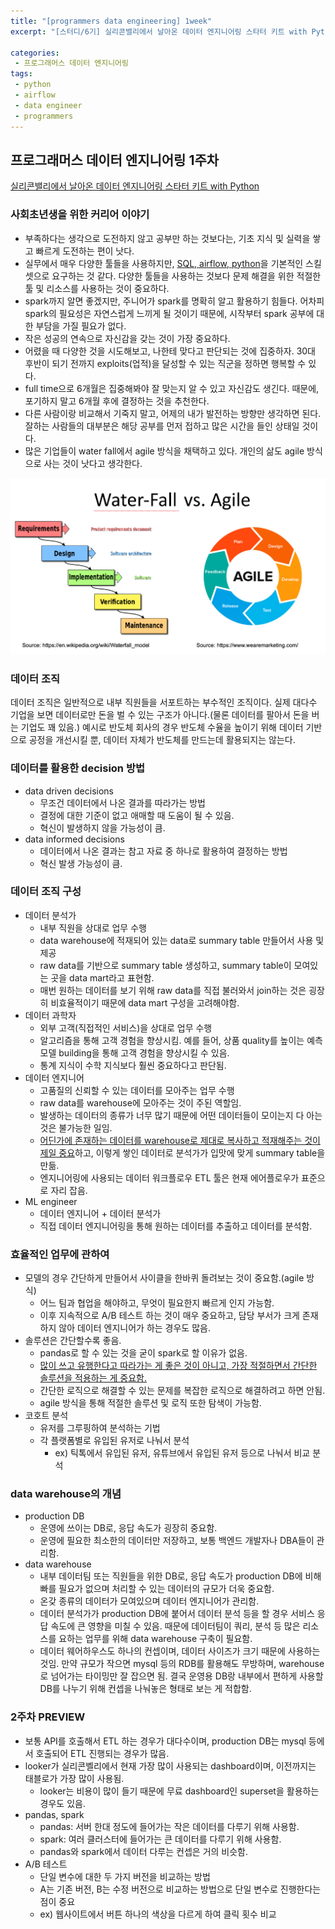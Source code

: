 ```yaml
---
title: "[programmers data engineering] 1week"
excerpt: "[스터디/6기] 실리콘밸리에서 날아온 데이터 엔지니어링 스타터 키트 with Python"

categories:
 - 프로그래머스 데이터 엔지니어링
tags:
 - python
 - airflow
 - data engineer
 - programmers
---
```


## 프로그래머스 데이터 엔지니어링 1주차

[실리콘밸리에서 날아온 데이터 엔지니어링 스타터 키트 with Python](https://programmers.co.kr/learn/courses/12916)

### 사회초년생을 위한 커리어 이야기
- 부족하다는 생각으로 도전하지 않고 공부만 하는 것보다는, 기초 지식 및 실력을 쌓고 빠르게 도전하는 편이 낫다.
- 실무에서 매우 다양한 툴들을 사용하지만, <u>SQL, airflow, python</u>을 기본적인 스킬셋으로 요구하는 것 같다. 다양한 툴들을 사용하는 것보다 문제 해결을 위한 적절한 툴 및 리소스를 사용하는 것이 중요하다.
- spark까지 알면 좋겠지만, 주니어가 spark를 명확히 알고 활용하기 힘들다. 어차피 spark의 필요성은 자연스럽게 느끼게 될 것이기 때문에, 시작부터 spark 공부에 대한 부담을 가질 필요가 없다.  
- 작은 성공의 연속으로 자신감을 갖는 것이 가장 중요하다.
- 어렸을 때 다양한 것을 시도해보고, 나한테 맞다고 판단되는 것에 집중하자. 30대 후반이 되기 전까지 exploits(업적)을 달성할 수 있는 직군을 정하면 행복할 수 있다.
- full time으로 6개월은 집중해봐야 잘 맞는지 알 수 있고 자신감도 생긴다. 때문에, 포기하지 말고 6개월 후에 결정하는 것을 추천한다.
- 다른 사람이랑 비교해서 기죽지 말고, 어제의 내가 발전하는 방향만 생각하면 된다. 잘하는 사람들의 대부분은 해당 공부를 먼저 접하고 많은 시간을 들인 상태일 것이다.
- 많은 기업들이 water fall에서 agile 방식을 채택하고 있다. 개인의 삶도 agile 방식으로 사는 것이 낫다고 생각한다.

![waterfall vs agile](/assets/de2/waterfall_agile.png)

### 데이터 조직
데이터 조직은 일반적으로 내부 직원들을 서포트하는 부수적인 조직이다. 실제 대다수 기업을 보면 데이터로만 돈을 벌 수 있는 구조가 아니다.(물론 데이터를 팔아서 돈을 버는 기업도 꽤 있음.) 예시로 반도체 회사의 경우 반도체 수율을 높이기 위해 데이터 기반으로 공정을 개선시킬 뿐, 데이터 자체가 반도체를 만드는데 활용되지는 않는다.

### 데이터를 활용한 decision 방법
- data driven decisions
  - 무조건 데이터에서 나온 결과를 따라가는 방법
  - 결정에 대한 기준이 없고 애매할 때 도움이 될 수 있음.
  - 혁신이 발생하지 않을 가능성이 큼.
- data informed decisions
  - 데이터에서 나온 결과는 참고 자료 중 하나로 활용하여 결정하는 방법
  - 혁신 발생 가능성이 큼.

### 데이터 조직 구성
- 데이터 분석가
  - 내부 직원을 상대로 업무 수행
  - data warehouse에 적재되어 있는 data로 summary table 만들어서 사용 및 제공
  - raw data를 기반으로 summary table 생성하고, summary table이 모여있는 곳을 data mart라고 표현함.
  - 매번 원하는 데이터를 보기 위해 raw data를 직접 불러와서 join하는 것은 굉장히 비효율적이기 때문에 data mart 구성을 고려해야함.
- 데이터 과학자
  - 외부 고객(직접적인 서비스)을 상대로 업무 수행
  - 알고리즘을 통해 고객 경험을 향상시킴. 예를 들어, 상품 quality를 높이는 예측 모델 building을 통해 고객 경험을 향상시킬 수 있음.
  - 통계 지식이 수학 지식보다 훨씬 중요하다고 판단됨.
- 데이터 엔지니어
  - 고품질의 신뢰할 수 있는 데이터를 모아주는 업무 수행
  - raw data를 warehouse에 모아주는 것이 주된 역할임.
  - 발생하는 데이터의 종류가 너무 많기 때문에 어떤 데이터들이 모이는지 다 아는 것은 불가능한 일임.
  - <u>어딘가에 존재하는 데이터를 warehouse로 제대로 복사하고 적재해주는 것이 제일 중요</u>하고, 이렇게 쌓인 데이터로 분석가가 입맛에 맞게 summary table을 만듦.
  - 엔지니어링에 사용되는 데이터 워크플로우 ETL 툴은 현재 에어플로우가 표준으로 자리 잡음.
- ML engineer
  - 데이터 엔지니어 + 데이터 분석가
  - 직접 데이터 엔지니어링을 통해 원하는 데이터를 추출하고 데이터를 분석함.

### 효율적인 업무에 관하여
- 모델의 경우 간단하게 만들어서 사이클을 한바퀴 돌려보는 것이 중요함.(agile 방식)
  - 어느 팀과 협업을 해야하고, 무엇이 필요한지 빠르게 인지 가능함.
  - 이후 지속적으로 A/B 테스트 하는 것이 매우 중요하고, 담당 부서가 크게 존재하지 않아 데이터 엔지니어가 하는 경우도 많음.
- 솔루션은 간단할수록 좋음.
  - pandas로 할 수 있는 것을 굳이 spark로 할 이유가 없음.
  - <u>많이 쓰고 유행한다고 따라가는 게 좋은 것이 아니고, 가장 적절하면서 간단한 솔루션을 적용하는 게 중요함.</u>
  - 간단한 로직으로 해결할 수 있는 문제를 복잡한 로직으로 해결하려고 하면 안됨.
  - agile 방식을 통해 적절한 솔루션 및 로직 또한 탐색이 가능함.
- 코호트 분석
  - 유저를 그루핑하여 분석하는 기법
  - 각 플랫폼별로 유입된 유저로 나눠서 분석
    - ex) 틱톡에서 유입된 유저, 유튜브에서 유입된 유저 등으로 나눠서 비교 분석

### data warehouse의 개념
- production DB
  - 운영에 쓰이는 DB로, 응답 속도가 굉장히 중요함.
  - 운영에 필요한 최소한의 데이터만 저장하고, 보통 백엔드 개발자나 DBA들이 관리함.
- data warehouse
  - 내부 데이터팀 또는 직원들을 위한 DB로, 응답 속도가 production DB에 비해 빠를 필요가 없으며 처리할 수 있는 데이터의 규모가 더욱 중요함.
  - 온갖 종류의 데이터가 모여있으며 데이터 엔지니어가 관리함.
  - 데이터 분석가가 production DB에 붙어서 데이터 분석 등을 할 경우 서비스 응답 속도에 큰 영향을 미칠 수 있음. 때문에 데이터팀이 쿼리, 분석 등 많은 리소스를 요하는 업무를 위해 data warehouse 구축이 필요함.
  - 데이터 웨어하우스도 하나의 컨셉이며, 데이터 사이즈가 크기 때문에 사용하는 것임. 만약 규모가 작으면 mysql 등의 RDB를 활용해도 무방하며, warehouse로 넘어가는 타이밍만 잘 잡으면 됨. 결국 운영용 DB랑 내부에서 편하게 사용할 DB를 나누기 위해 컨셉을 나눠놓은 형태로 보는 게 적합함.

### 2주차 PREVIEW
- 보통 API를 호출해서 ETL 하는 경우가 대다수이며, production DB는 mysql 등에서 호출되어 ETL 진행되는 경우가 많음.
- looker가 실리콘벨리에서 현재 가장 많이 사용되는 dashboard이며, 이전까지는 태블로가 가장 많이 사용됨.
  - looker는 비용이 많이 들기 때문에 무료 dashboard인 superset을 활용하는 경우도 있음.
- pandas, spark
  - pandas: 서버 한대 정도에 들어가는 작은 데이터를 다루기 위해 사용함.
  - spark: 여러 클러스터에 들어가는 큰 데이터를 다루기 위해 사용함.
  - pandas와 spark에서 데이터 다루는 컨셉은 거의 비슷함.
- A/B 테스트
  - 단일 변수에 대한 두 가지 버전을 비교하는 방법
  - A는 기존 버전, B는 수정 버전으로 비교하는 방법으로 단일 변수로 진행한다는 점이 중요
  - ex) 웹사이트에서 버튼 하나의 색상을 다르게 하여 클릭 횟수 비교
